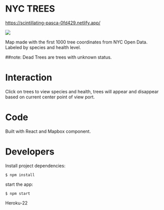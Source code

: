 # NYC TREES

https://scintillating-pasca-0fd429.netlify.app/

![](nyc-trees.gif)

Map made with the first 1000 tree coordinates from NYC Open Data. Labeled by species and health level.

##note: Dead Trees are trees with unknown status.

# Interaction
Click on trees to view species and health, trees will appear and disappear based on current center point of view port.

# Code
Built with React and Mapbox component.

# Developers
Install project dependencies:
```
$ npm install
```
start the app:
```
$ npm start
```

Heroku-22
